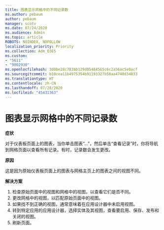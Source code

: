 ```yaml
---
title: 图表显示网格中的不同记录数
ms.author: pebaum
author: pebaum
manager: scotv
ms.date: 07/24/2020
ms.audience: Admin
ms.topic: article
ROBOTS: NOINDEX, NOFOLLOW
localization_priority: Priority
ms.collection: Adm_O365
ms.custom:
- "5611"
- "9002930"
ms.openlocfilehash: 3d0be28c783bb129d05484565c6c2a56ac5e0acf
ms.sourcegitcommit: b10cea11b4975354b91193327b58aa4740d34833
ms.translationtype: HT
ms.contentlocale: zh-CN
ms.lasthandoff: 07/28/2020
ms.locfileid: "45431363"
---
```

# <a name="chart-shows-different-number-of-records-in-grid"></a>图表显示网格中的不同记录数

**症状**

对于仪表板页面上的图表，当你单击图表“...”，然后单击“查看记录”时，你将导航到网格页面以查看所有记录。有时，记录数会发生更改。

**原因**

这是因为原始仪表板页面上的图表与网格主页上的图表之间的视图不同。  

**解决方案**

1. 检查原始页面中的视图和网格中的视图，以查看它们是否不同。
2. 更改网格中的视图，以匹配原始页面中的视图。
3. 如果找不到正确的视图，通常意味着在应用设计器中未启用视图。
4. 转到特定应用的应用设计器，选择实体及其视图，查看要启用、保存、发布和关闭的视图。
5. 刷新页面。